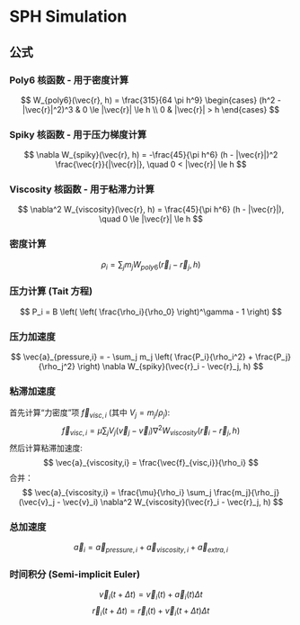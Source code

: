# SPH Simulation

## 公式


### Poly6 核函数 - 用于密度计算
$$
W_{poly6}(\vec{r}, h) = \frac{315}{64 \pi h^9} \begin{cases} (h^2 - |\vec{r}|^2)^3 & 0 \le |\vec{r}| \le h \\ 0 & |\vec{r}| > h \end{cases}
$$

### Spiky 核函数 - 用于压力梯度计算

$$
\nabla W_{spiky}(\vec{r}, h) = -\frac{45}{\pi h^6} (h - |\vec{r}|)^2 \frac{\vec{r}}{|\vec{r}|}, \quad 0 < |\vec{r}| \le h
$$

### Viscosity 核函数 - 用于粘滞力计算

$$
\nabla^2 W_{viscosity}(\vec{r}, h) = \frac{45}{\pi h^6} (h - |\vec{r}|), \quad 0 \le |\vec{r}| \le h
$$

### 密度计算

$$
\rho_i = \sum_j m_j W_{poly6}(\vec{r}_i - \vec{r}_j, h)
$$

### 压力计算 (Tait 方程)

$$
P_i = B \left( \left( \frac{\rho_i}{\rho_0} \right)^\gamma - 1 \right)
$$

### 压力加速度

$$
\vec{a}_{pressure,i} = - \sum_j m_j \left( \frac{P_i}{\rho_i^2} + \frac{P_j}{\rho_j^2} \right) \nabla W_{spiky}(\vec{r}_i - \vec{r}_j, h)
$$

### 粘滞加速度

首先计算“力密度”项 $\vec{f}_{visc,i}$ (其中 $V_j = m_j / \rho_j$):
$$
\vec{f}_{visc,i} = \mu \sum_j V_j (\vec{v}_j - \vec{v}_i) \nabla^2 W_{viscosity}(\vec{r}_i - \vec{r}_j, h)
$$
然后计算粘滞加速度:
$$
\vec{a}_{viscosity,i} = \frac{\vec{f}_{visc,i}}{\rho_i}
$$
合并：
$$
\vec{a}_{viscosity,i} = \frac{\mu}{\rho_i} \sum_j \frac{m_j}{\rho_j} (\vec{v}_j - \vec{v}_i) \nabla^2 W_{viscosity}(\vec{r}_i - \vec{r}_j, h)
$$

### 总加速度

$$
\vec{a}_i = \vec{a}_{pressure,i} + \vec{a}_{viscosity,i} + \vec{a}_{extra,i}
$$

### 时间积分 (Semi-implicit Euler)

$$
\vec{v}_i(t + \Delta t) = \vec{v}_i(t) + \vec{a}_i(t) \Delta t
$$
$$
\vec{r}_i(t + \Delta t) = \vec{r}_i(t) + \vec{v}_i(t + \Delta t) \Delta t
$$

